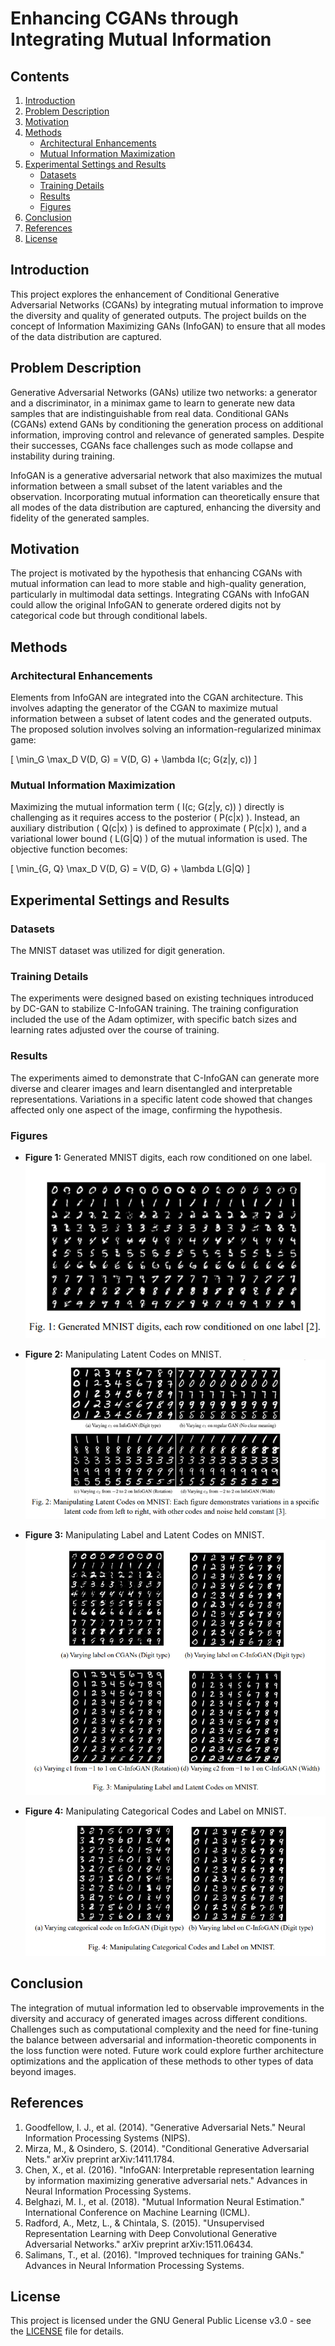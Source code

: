 # Enhancing CGANs through Integrating Mutual Information

## Contents
1. [Introduction](#introduction)
2. [Problem Description](#problem-description)
3. [Motivation](#motivation)
4. [Methods](#methods)
   - [Architectural Enhancements](#architectural-enhancements)
   - [Mutual Information Maximization](#mutual-information-maximization)
5. [Experimental Settings and Results](#experimental-settings-and-results)
   - [Datasets](#datasets)
   - [Training Details](#training-details)
   - [Results](#results)
   - [Figures](#figures)
6. [Conclusion](#conclusion)
7. [References](#references)
8. [License](#license)

## Introduction
This project explores the enhancement of Conditional Generative Adversarial Networks (CGANs) by integrating mutual information to improve the diversity and quality of generated outputs. The project builds on the concept of Information Maximizing GANs (InfoGAN) to ensure that all modes of the data distribution are captured.

## Problem Description
Generative Adversarial Networks (GANs) utilize two networks: a generator and a discriminator, in a minimax game to learn to generate new data samples that are indistinguishable from real data. Conditional GANs (CGANs) extend GANs by conditioning the generation process on additional information, improving control and relevance of generated samples. Despite their successes, CGANs face challenges such as mode collapse and instability during training.

InfoGAN is a generative adversarial network that also maximizes the mutual information between a small subset of the latent variables and the observation. Incorporating mutual information can theoretically ensure that all modes of the data distribution are captured, enhancing the diversity and fidelity of the generated samples.

## Motivation
The project is motivated by the hypothesis that enhancing CGANs with mutual information can lead to more stable and high-quality generation, particularly in multimodal data settings. Integrating CGANs with InfoGAN could allow the original InfoGAN to generate ordered digits not by categorical code but through conditional labels.

## Methods

### Architectural Enhancements
Elements from InfoGAN are integrated into the CGAN architecture. This involves adapting the generator of the CGAN to maximize mutual information between a subset of latent codes and the generated outputs. The proposed solution involves solving an information-regularized minimax game:

\[ \min_G \max_D V(D, G) = V(D, G) + \lambda I(c; G(z|y, c)) \]

### Mutual Information Maximization
Maximizing the mutual information term \( I(c; G(z|y, c)) \) directly is challenging as it requires access to the posterior \( P(c|x) \). Instead, an auxiliary distribution \( Q(c|x) \) is defined to approximate \( P(c|x) \), and a variational lower bound \( L(G|Q) \) of the mutual information is used. The objective function becomes:

\[ \min_{G, Q} \max_D V(D, G) = V(D, G) + \lambda L(G|Q) \]

## Experimental Settings and Results

### Datasets
The MNIST dataset was utilized for digit generation.

### Training Details
The experiments were designed based on existing techniques introduced by DC-GAN to stabilize C-InfoGAN training. The training configuration included the use of the Adam optimizer, with specific batch sizes and learning rates adjusted over the course of training.

### Results
The experiments aimed to demonstrate that C-InfoGAN can generate more diverse and clearer images and learn disentangled and interpretable representations. Variations in a specific latent code showed that changes affected only one aspect of the image, confirming the hypothesis.

### Figures
- **Figure 1:** Generated MNIST digits, each row conditioned on one label.
  ![Figure 1](images/figure1.png)

- **Figure 2:** Manipulating Latent Codes on MNIST.
  ![Figure 2](images/figure2.png)

- **Figure 3:** Manipulating Label and Latent Codes on MNIST.
  ![Figure 3](images/figure3.png)

- **Figure 4:** Manipulating Categorical Codes and Label on MNIST.
  ![Figure 4](images/figure4.png)

## Conclusion
The integration of mutual information led to observable improvements in the diversity and accuracy of generated images across different conditions. Challenges such as computational complexity and the need for fine-tuning the balance between adversarial and information-theoretic components in the loss function were noted. Future work could explore further architecture optimizations and the application of these methods to other types of data beyond images.

## References
1. Goodfellow, I. J., et al. (2014). "Generative Adversarial Nets." Neural Information Processing Systems (NIPS).
2. Mirza, M., & Osindero, S. (2014). "Conditional Generative Adversarial Nets." arXiv preprint arXiv:1411.1784.
3. Chen, X., et al. (2016). "InfoGAN: Interpretable representation learning by information maximizing generative adversarial nets." Advances in Neural Information Processing Systems.
4. Belghazi, M. I., et al. (2018). "Mutual Information Neural Estimation." International Conference on Machine Learning (ICML).
5. Radford, A., Metz, L., & Chintala, S. (2015). "Unsupervised Representation Learning with Deep Convolutional Generative Adversarial Networks." arXiv preprint arXiv:1511.06434.
6. Salimans, T., et al. (2016). "Improved techniques for training GANs." Advances in Neural Information Processing Systems.

## License
This project is licensed under the GNU General Public License v3.0 - see the [LICENSE](./LICENSE) file for details.
